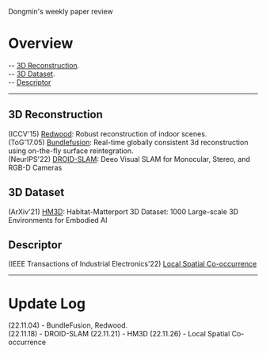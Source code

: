 Dongmin's weekly paper review
# Overview
-- [3D Reconstruction](#3D-Reconstruction).  
-- [3D Dataset](#3D-Dataset).  
-- [Descriptor](#Descriptor)

---
## 3D Reconstruction
(ICCV'15) [Redwood](https://github.com/Dongmingo/Paper_review/blob/main/Dongmin/3D%20reconstruction/Redwood.md): Robust reconstruction of indoor scenes.  
(ToG'17.05) [Bundlefusion](https://github.com/Dongmingo/Paper_review/blob/main/Dongmin/3D%20reconstruction/BundleFusion.md): Real-time globally consistent 3d reconstruction using on-the-fly surface reintegration.  
(NeurIPS'22) [DROID-SLAM](https://github.com/Dongmingo/Paper_review/blob/main/Dongmin/3D%20reconstruction/DROID-SLAM.md): Deeo Visual SLAM for Monocular, Stereo, and RGB-D Cameras

## 3D Dataset
(ArXiv'21) [HM3D](https://github.com/Dongmingo/Paper_review/blob/main/Dongmin/3D%20Indoor%20Dataset/HM3D.md): Habitat-Matterport 3D Dataset: 1000 Large-scale 3D Environments for Embodied AI

## Descriptor
(IEEE Transactions of Industrial Electronics'22) [Local Spatial Co-occurrence](https://github.com/Dongmingo/Paper_review/blob/main/Dongmin/Descriptors/Local%20Spatial%20Co-occurrence.md)

---
# Update Log
(22.11.04) - BundleFusion, Redwood.  
(22.11.18) - DROID-SLAM
(22.11.21) - HM3D
(22.11.26) - Local Spatial Co-occurrence
